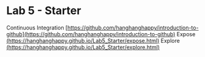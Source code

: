# Lab 5 - Starter
Continuous Integration [https://github.com/hanghanghappy/introduction-to-github](https://github.com/hanghanghappy/introduction-to-github)
Expose [(https://hanghanghappy.github.io/Lab5_Starter/expose.html)](https://hanghanghappy.github.io/Lab5_Starter/expose.html)
Explore [(https://hanghanghappy.github.io/Lab5_Starter/explore.html)](https://hanghanghappy.github.io/Lab5_Starter/explore.html)